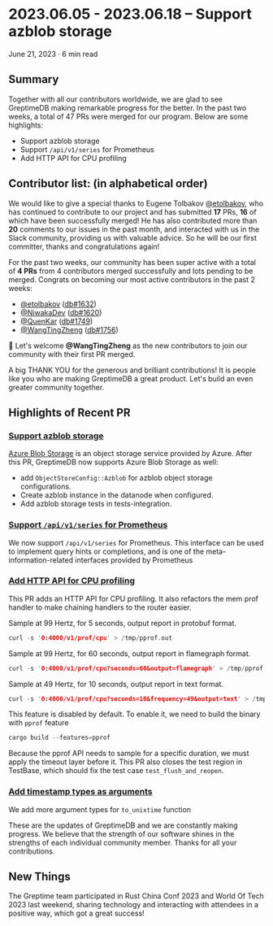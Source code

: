 # 2023.06.05 - 2023.06.18 – Support azblob storage

June 21, 2023 · 6 min read

## Summary
Together with all our contributors worldwide, we are glad to see GreptimeDB making remarkable progress for the better. In the past two weeks, a total of 47 PRs were merged for our program. Below are some highlights:
- Support azblob storage
- Support `/api/v1/series` for Prometheus
- Add HTTP API for CPU profiling

## Contributor list: (in alphabetical order)
We would like to give a special thanks to Eugene Tolbakov [@etolbakov](https://github.com/etolbakov), who has continued to contribute to our project and has submitted **17** PRs, **16** of which have been successfully merged! He has also contributed more than **20** comments to our issues in the past month, and interacted with us in the Slack community, providing us with valuable advice. So he will be our first committer, thanks and congratulations again!

For the past two weeks, our community has been super active with a total of **4 PRs** from 4 contributors merged successfully and lots pending to be merged. 
Congrats on becoming our most active contributors in the past 2 weeks:

- [@etolbakov](https://github.com/etolbakov) ([db#1632](https://github.com/GreptimeTeam/greptimedb/pull/1632))
- [@NiwakaDev](https://github.com/NiwakaDev) ([db#1620](https://github.com/GreptimeTeam/greptimedb/pull/1620))
- [@QuenKar](https://github.com/QuenKar) ([db#1749](https://github.com/GreptimeTeam/greptimedb/pull/1749))
- [@WangTingZheng](https://github.com/WangTingZheng) ([db#1756](https://github.com/GreptimeTeam/greptimedb/pull/1756))

👏 Let's welcome **@WangTingZheng** as the new contributors to join our community with their first PR merged. 

A big THANK YOU for the generous and brilliant contributions! It is people like you who are making GreptimeDB a great product. Let's build an even greater community together.

## Highlights of Recent PR 
### [Support azblob storage](https://github.com/GreptimeTeam/greptimedb/pull/1659)
[Azure Blob Storage](https://azure.microsoft.com/en-us/products/storage/blobs/) is an object storage service provided by Azure. After this PR, GreptimeDB now supports Azure Blob Storage as well:
- add `ObjectStoreConfig::Azblob` for azblob object storage configurations.
- Create azblob instance in the datanode when configured.
- Add azblob storage tests in tests-integration.

### [Support `/api/v1/series` for Prometheus](https://github.com/GreptimeTeam/greptimedb/pull/1620)
We now support `/api/v1/series` for Prometheus. This interface can be used to implement query hints or completions, and is one of the meta-information-related interfaces provided by Prometheus

### [Add HTTP API for CPU profiling](https://github.com/GreptimeTeam/greptimedb/pull/1694)
This PR adds an HTTP API for CPU profiling. It also refactors the mem prof handler to make chaining handlers to the router easier.

Sample at 99 Hertz, for 5 seconds, output report in protobuf format.

```rust
curl -s '0:4000/v1/prof/cpu' > /tmp/pprof.out
```

Sample at 99 Hertz, for 60 seconds, output report in flamegraph format.

```rust
curl -s '0:4000/v1/prof/cpu?seconds=60&output=flamegraph' > /tmp/pprof.svg
```

Sample at 49 Hertz, for 10 seconds, output report in text format.

```rust
curl -s '0:4000/v1/prof/cpu?seconds=10&frequency=49&output=text' > /tmp/pprof.txt
```

This feature is disabled by default. To enable it, we need to build the binary with `pprof` feature

```rust
cargo build --features=pprof
```

Because the pprof API needs to sample for a specific duration, we must apply the timeout layer before it. This PR also closes the test region in TestBase, which should fix the test case `test_flush_and_reopen`.

### [Add timestamp types as arguments](https://github.com/GreptimeTeam/greptimedb/pull/1632)

We add more argument types for `to_unixtime` function

These are the updates of GreptimeDB and we are constantly making progress. We believe that the strength of our software shines in the strengths of each individual community member. Thanks for all your contributions.

## New Things
The Greptime team participated in Rust China Conf 2023 and World Of Tech 2023 last weekend, sharing technology and interacting with attendees in a positive way, which got a great success!